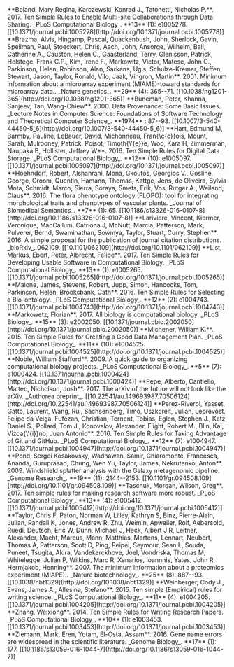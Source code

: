 <a name="Boland2017" />
**Boland, Mary Regina, Karczewski, Konrad J., Tatonetti, Nicholas P.**. 2017. Ten Simple Rules to Enable Multi-site Collaborations through Data Sharing. _PLoS Computational Biology_. **13** (1): e1005278. [[10.1371/journal.pcbi.1005278](http://doi.org/10.1371/journal.pcbi.1005278)]

<a name="Brazma2001">
**Brazma, Alvis, Hingamp, Pascal, Quackenbush, John, Sherlock, Gavin, Spellman, Paul, Stoeckert, Chris, Aach, John, Ansorge, Wilhelm, Ball, Catherine A., Causton, Helen C., Gaasterland, Terry, Glenisson, Patrick, Holstege, Frank C.P., Kim, Irene F., Markowitz, Victor, Matese, John C., Parkinson, Helen, Robinson, Alan, Sarkans, Ugis, Schulze-Kremer, Steffen, Stewart, Jason, Taylor, Ronald, Vilo, Jaak, Vingron, Martin**. 2001. Minimum information about a microarray experiment (MIAME)-toward standards for microarray data.. _Nature genetics_. **29** (4): 365--71. [[10.1038/ng1201-365](http://doi.org/10.1038/ng1201-365)]

<a name="Buneman2000">
**Buneman, Peter, Khanna, Sanjeev, Tan, Wang-Chiew**. 2000. Data Provenance: Some Basic Issues. _Lecture Notes in Computer Science: Foundations of Software Technology and Theoretical Computer Science_. **1974** : 87--93. [[10.1007/3-540-44450-5_6](http://doi.org/10.1007/3-540-44450-5_6)]

<a name="Hart2016">
**Hart, Edmund M, Barmby, Pauline, LeBauer, David, Michonneau, Fran{\c{c}}ois, Mount, Sarah, Mulrooney, Patrick, Poisot, Timoth{\'{e}}e, Woo, Kara H, Zimmerman, Naupaka B, Hollister, Jeffrey W**. 2016. Ten Simple Rules for Digital Data Storage. _PLoS Computational Biology_. **12** (10): e1005097. [[10.1371/journal.pcbi.1005097](http://doi.org/10.1371/journal.pcbi.1005097)]

<a name="Hoehndorf2016">
**Hoehndorf, Robert, Alshahrani, Mona, Gkoutos, Georgios V., Gosline, George, Groom, Quentin, Hamann, Thomas, Kattge, Jens, de Oliveira, Sylvia Mota, Schmidt, Marco, Sierra, Soraya, Smets, Erik, Vos, Rutger A., Weiland, Claus**. 2016. The flora phenotype ontology (FLOPO): tool for integrating morphological traits and phenotypes of vascular plants. _Journal of Biomedical Semantics_. **7** (1): 65. [[10.1186/s13326-016-0107-8](http://doi.org/10.1186/s13326-016-0107-8)]

<a name="Lariviere2016">
**Lariviere, Vincent, Kiermer, Veronique, MacCallum, Catriona J, McNutt, Marcia, Patterson, Mark, Pulverer, Bernd, Swaminathan, Sowmya, Taylor, Stuart, Curry, Stephen**. 2016. A simple proposal for the publication of journal citation distributions. _bioRxiv_. 062109. [[10.1101/062109](http://doi.org/10.1101/062109)]

<a name="List2017">
**List, Markus, Ebert, Peter, Albrecht, Felipe**. 2017. Ten Simple Rules for Developing Usable Software in Computational Biology. _PLoS Computational Biology_. **13** (1): e1005265. [[10.1371/journal.pcbi.1005265](http://doi.org/10.1371/journal.pcbi.1005265)]

<a name="Malone2016">
**Malone, James, Stevens, Robert, Jupp, Simon, Hancocks, Tom, Parkinson, Helen, Brooksbank, Cath**. 2016. Ten Simple Rules for Selecting a Bio-ontology. _PLoS Computational Biology_. **12** (2): e1004743. [[10.1371/journal.pcbi.1004743](http://doi.org/10.1371/journal.pcbi.1004743)]

<a name="Markowetz2017">
**Markowetz, Florian**. 2017. All biology is computational biology. _PLoS Biology_. **15** (3): e2002050. [[10.1371/journal.pbio.2002050](http://doi.org/10.1371/journal.pbio.2002050)]

<a name="Michener2015">
**Michener, William K.**. 2015. Ten Simple Rules for Creating a Good Data Management Plan. _PLoS Computational Biology_. **11** (10): e1004525. [[10.1371/journal.pcbi.1004525](http://doi.org/10.1371/journal.pcbi.1004525)]

<a name="Noble2009">
**Noble, William Stafford**. 2009. A quick guide to organizing computational biology projects. _PLoS Computational Biology_. **5** (7): e1000424. [[10.1371/journal.pcbi.1000424](http://doi.org/10.1371/journal.pcbi.1000424)]

<a name="Pepe2017">
**Pepe, Alberto, Cantiello, Matteo, Nicholson, Josh**. 2017. The arXiv of the future will not look like the arXiv. _Authorea preprint_. [[10.22541/au.149693987.70506124](http://doi.org/10.22541/au.149693987.70506124)]

<a name="Perez2016">
**Perez-Riverol, Yasset, Gatto, Laurent, Wang, Rui, Sachsenberg, Timo, Uszkoreit, Julian, Leprevost, Felipe da Veiga, Fufezan, Christian, Ternent, Tobias, Eglen, Stephen J., Katz, Daniel S., Pollard, Tom J., Konovalov, Alexander, Flight, Robert M., Blin, Kai, Vizca{\'{i}}no, Juan Antonio**. 2016. Ten Simple Rules for Taking Advantage of Git and GitHub. _PLoS Computational Biology_. **12** (7): e1004947. [[10.1371/journal.pcbi.1004947](http://doi.org/10.1371/journal.pcbi.1004947)]

<a name="Pond2009">
**Pond, Sergei Kosakovsky, Wadhawan, Samir, Chiaromonte, Francesca, Ananda, Guruprasad, Chung, Wen Yu, Taylor, James, Nekrutenko, Anton**. 2009. Windshield splatter analysis with the Galaxy metagenomic pipeline. _Genome Research_. **19** (11): 2144--2153. [[10.1101/gr.094508.109](http://doi.org/10.1101/gr.094508.109)]

<a name="Taschuk2017">
**Taschuk, Morgan, Wilson, Greg**. 2017. Ten simple rules for making research software more robust. _PLoS Computational Biology_. **13** (4): e1005412. [[10.1371/journal.pcbi.1005412](http://doi.org/10.1371/journal.pcbi.1005412)]

<a name="Taylor2007">
**Taylor, Chris F, Paton, Norman W, Lilley, Kathryn S, Binz, Pierre-Alain, Julian, Randall K, Jones, Andrew R, Zhu, Weimin, Apweiler, Rolf, Aebersold, Ruedi, Deutsch, Eric W, Dunn, Michael J, Heck, Albert J R, Leitner, Alexander, Macht, Marcus, Mann, Matthias, Martens, Lennart, Neubert, Thomas A, Patterson, Scott D, Ping, Peipei, Seymour, Sean L, Souda, Puneet, Tsugita, Akira, Vandekerckhove, Joel, Vondriska, Thomas M, Whitelegge, Julian P, Wilkins, Marc R, Xenarios, Ioannnis, Yates, John R, Hermjakob, Henning**. 2007. The minimum information about a proteomics experiment (MIAPE).. _Nature biotechnology_. **25** (8): 887--93. [[10.1038/nbt1329](http://doi.org/10.1038/nbt1329)]

<a name="Weinberger2015">
**Weinberger, Cody J., Evans, James A., Allesina, Stefano**. 2015. Ten simple (Empirical) rules for writing science. _PLoS Computational Biology_. **11** (4): e1004205. [[10.1371/journal.pcbi.1004205](http://doi.org/10.1371/journal.pcbi.1004205)]

<a name="Zhang2014">
**Zhang, Weixiong**. 2014. Ten Simple Rules for Writing Research Papers. _PLoS Computational Biology_. **10** (1): e1003453. [[10.1371/journal.pcbi.1003453](http://doi.org/10.1371/journal.pcbi.1003453)]

<a name="Ziemann2016">
**Ziemann, Mark, Eren, Yotam, El-Osta, Assam**. 2016. Gene name errors are widespread in the scientific literature. _Genome Biology_. **17** (1): 177. [[10.1186/s13059-016-1044-7](http://doi.org/10.1186/s13059-016-1044-7)]

